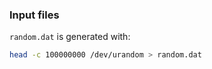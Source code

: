 ### Input files
`random.dat` is generated with:
```bash
head -c 100000000 /dev/urandom > random.dat
```
